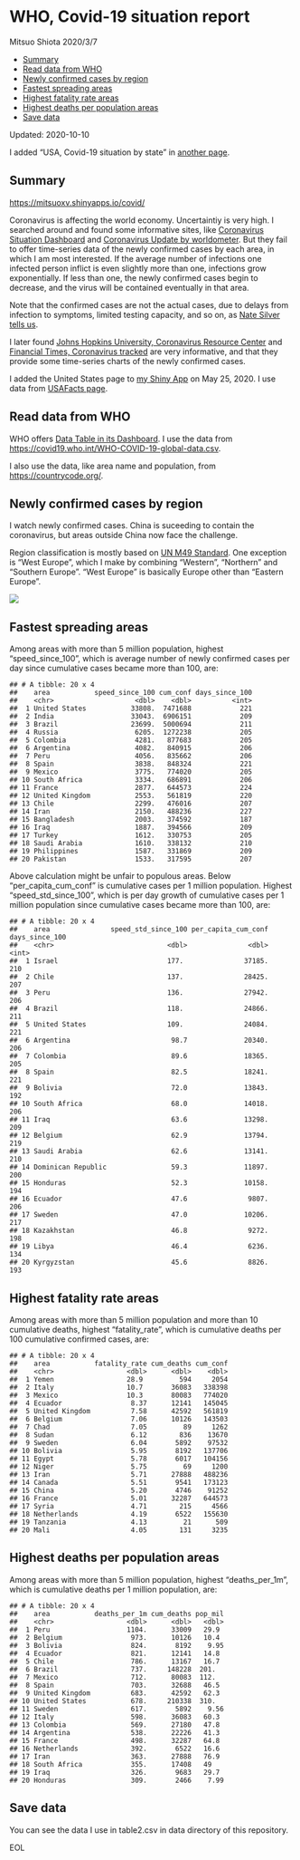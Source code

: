 WHO, Covid-19 situation report
================
Mitsuo Shiota
2020/3/7

  - [Summary](#summary)
  - [Read data from WHO](#read-data-from-who)
  - [Newly confirmed cases by region](#newly-confirmed-cases-by-region)
  - [Fastest spreading areas](#fastest-spreading-areas)
  - [Highest fatality rate areas](#highest-fatality-rate-areas)
  - [Highest deaths per population
    areas](#highest-deaths-per-population-areas)
  - [Save data](#save-data)

Updated: 2020-10-10

I added “USA, Covid-19 situation by state” in [another page](USA.md).

## Summary

<https://mitsuoxv.shinyapps.io/covid/>

Coronavirus is affecting the world economy. Uncertaintiy is very high. I
searched around and found some informative sites, like [Coronavirus
Situation
Dashboard](https://who.maps.arcgis.com/apps/opsdashboard/index.html#/c88e37cfc43b4ed3baf977d77e4a0667)
and [Coronavirus Update by
worldometer](https://www.worldometers.info/coronavirus/). But they fail
to offer time-series data of the newly confirmed cases by each area, in
which I am most interested. If the average number of infections one
infected person inflict is even slightly more than one, infections grow
exponentially. If less than one, the newly confirmed cases begin to
decrease, and the virus will be contained eventually in that area.

Note that the confirmed cases are not the actual cases, due to delays
from infection to symptoms, limited testing capacity, and so on, as
[Nate Silver tells
us](https://fivethirtyeight.com/features/coronavirus-case-counts-are-meaningless/).

I later found [Johns Hopkins University, Coronavirus Resource
Center](https://coronavirus.jhu.edu/) and [Financial Times, Coronavirus
tracked](https://www.ft.com/content/a26fbf7e-48f8-11ea-aeb3-955839e06441)
are very informative, and that they provide some time-series charts of
the newly confirmed cases.

I added the United States page to [my Shiny
App](https://mitsuoxv.shinyapps.io/covid/) on May 25, 2020. I use data
from [USAFacts
page](https://usafacts.org/visualizations/coronavirus-covid-19-spread-map/).

## Read data from WHO

WHO offers [Data Table in its Dashboard](https://covid19.who.int/table).
I use the data from
<https://covid19.who.int/WHO-COVID-19-global-data.csv>.

I also use the data, like area name and population, from
<https://countrycode.org/>.

## Newly confirmed cases by region

I watch newly confirmed cases. China is suceeding to contain the
coronavirus, but areas outside China now face the challenge.

Region classification is mostly based on [UN M49
Standard](https://unstats.un.org/unsd/methodology/m49/). One exception
is “West Europe”, which I make by combining “Western”, “Northern” and
“Southern Europe”. “West Europe” is basically Europe other than
“Eastern Europe”.

![](README_files/figure-gfm/chart-1.png)<!-- -->

## Fastest spreading areas

Among areas with more than 5 million population, highest
“speed\_since\_100”, which is average number of newly confirmed cases
per day since cumulative cases became more than 100, are:

    ## # A tibble: 20 x 4
    ##    area           speed_since_100 cum_conf days_since_100
    ##    <chr>                    <dbl>    <dbl>          <int>
    ##  1 United States           33808.  7471688            221
    ##  2 India                   33043.  6906151            209
    ##  3 Brazil                  23699.  5000694            211
    ##  4 Russia                   6205.  1272238            205
    ##  5 Colombia                 4281.   877683            205
    ##  6 Argentina                4082.   840915            206
    ##  7 Peru                     4056.   835662            206
    ##  8 Spain                    3838.   848324            221
    ##  9 Mexico                   3775.   774020            205
    ## 10 South Africa             3334.   686891            206
    ## 11 France                   2877.   644573            224
    ## 12 United Kingdom           2553.   561819            220
    ## 13 Chile                    2299.   476016            207
    ## 14 Iran                     2150.   488236            227
    ## 15 Bangladesh               2003.   374592            187
    ## 16 Iraq                     1887.   394566            209
    ## 17 Turkey                   1612.   330753            205
    ## 18 Saudi Arabia             1610.   338132            210
    ## 19 Philippines              1587.   331869            209
    ## 20 Pakistan                 1533.   317595            207

Above calculation might be unfair to populous areas. Below
“per\_capita\_cum\_conf” is cumulative cases per 1 million population.
Highest “speed\_std\_since\_100”, which is per day growth of cumulative
cases per 1 million population since cumulative cases became more than
100, are:

    ## # A tibble: 20 x 4
    ##    area               speed_std_since_100 per_capita_cum_conf days_since_100
    ##    <chr>                            <dbl>               <dbl>          <int>
    ##  1 Israel                           177.               37185.            210
    ##  2 Chile                            137.               28425.            207
    ##  3 Peru                             136.               27942.            206
    ##  4 Brazil                           118.               24866.            211
    ##  5 United States                    109.               24084.            221
    ##  6 Argentina                         98.7              20340.            206
    ##  7 Colombia                          89.6              18365.            205
    ##  8 Spain                             82.5              18241.            221
    ##  9 Bolivia                           72.0              13843.            192
    ## 10 South Africa                      68.0              14018.            206
    ## 11 Iraq                              63.6              13298.            209
    ## 12 Belgium                           62.9              13794.            219
    ## 13 Saudi Arabia                      62.6              13141.            210
    ## 14 Dominican Republic                59.3              11897.            200
    ## 15 Honduras                          52.3              10158.            194
    ## 16 Ecuador                           47.6               9807.            206
    ## 17 Sweden                            47.0              10206.            217
    ## 18 Kazakhstan                        46.8               9272.            198
    ## 19 Libya                             46.4               6236.            134
    ## 20 Kyrgyzstan                        45.6               8826.            193

## Highest fatality rate areas

Among areas with more than 5 million population and more than 10
cumulative deaths, highest “fatality\_rate”, which is cumulative deaths
per 100 cumulative confirmed cases, are:

    ## # A tibble: 20 x 4
    ##    area           fatality_rate cum_deaths cum_conf
    ##    <chr>                  <dbl>      <dbl>    <dbl>
    ##  1 Yemen                  28.9         594     2054
    ##  2 Italy                  10.7       36083   338398
    ##  3 Mexico                 10.3       80083   774020
    ##  4 Ecuador                 8.37      12141   145045
    ##  5 United Kingdom          7.58      42592   561819
    ##  6 Belgium                 7.06      10126   143503
    ##  7 Chad                    7.05         89     1262
    ##  8 Sudan                   6.12        836    13670
    ##  9 Sweden                  6.04       5892    97532
    ## 10 Bolivia                 5.95       8192   137706
    ## 11 Egypt                   5.78       6017   104156
    ## 12 Niger                   5.75         69     1200
    ## 13 Iran                    5.71      27888   488236
    ## 14 Canada                  5.51       9541   173123
    ## 15 China                   5.20       4746    91252
    ## 16 France                  5.01      32287   644573
    ## 17 Syria                   4.71        215     4566
    ## 18 Netherlands             4.19       6522   155630
    ## 19 Tanzania                4.13         21      509
    ## 20 Mali                    4.05        131     3235

## Highest deaths per population areas

Among areas with more than 5 million population, highest
“deaths\_per\_1m”, which is cumulative deaths per 1 million
population, are:

    ## # A tibble: 20 x 4
    ##    area           deaths_per_1m cum_deaths pop_mil
    ##    <chr>                  <dbl>      <dbl>   <dbl>
    ##  1 Peru                   1104.      33009   29.9 
    ##  2 Belgium                 973.      10126   10.4 
    ##  3 Bolivia                 824.       8192    9.95
    ##  4 Ecuador                 821.      12141   14.8 
    ##  5 Chile                   786.      13167   16.7 
    ##  6 Brazil                  737.     148228  201.  
    ##  7 Mexico                  712.      80083  112.  
    ##  8 Spain                   703.      32688   46.5 
    ##  9 United Kingdom          683.      42592   62.3 
    ## 10 United States           678.     210338  310.  
    ## 11 Sweden                  617.       5892    9.56
    ## 12 Italy                   598.      36083   60.3 
    ## 13 Colombia                569.      27180   47.8 
    ## 14 Argentina               538.      22226   41.3 
    ## 15 France                  498.      32287   64.8 
    ## 16 Netherlands             392.       6522   16.6 
    ## 17 Iran                    363.      27888   76.9 
    ## 18 South Africa            355.      17408   49   
    ## 19 Iraq                    326.       9683   29.7 
    ## 20 Honduras                309.       2466    7.99

## Save data

You can see the data I use in table2.csv in data directory of this
repository.

EOL
